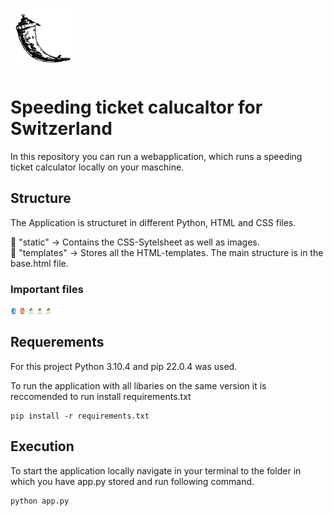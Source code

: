 <img src="static/icons/flask.svg" width="100" height="100"></img>

# Speeding ticket calucaltor for Switzerland
In this repository you can run a webapplication, which runs a speeding ticket calculator locally on your maschine.

## Structure
The Application is structuret in different Python, HTML and CSS files.

:file_folder: "static" -> Contains the CSS-Sytelsheet as well as images.<br />
:file_folder: "templates" -> Stores all the HTML-templates. The main structure is in the base.html file.<br />

### Important files

<img src="static/icons/css.svg" alt="Icon CSS" width="10" height="10">
<img src="static/icons/html.svg" alt="Icon HTML" width="10" height="10">
<img src="static/icons/python.svg" alt="Icon Python" width="10" height="10">
<img src="static/icons/python.svg" alt="Icon Python" width="10" height="10">
<img src="static/icons/python.svg" alt="Icon Python" width="10" height="10">



## Requerements
For this project Python 3.10.4 and pip 22.0.4 was used.

To run the application with all libaries on the same version it is reccomended to run install requirements.txt

```
pip install -r requirements.txt
```

## Execution
To start the application locally navigate in your terminal to the folder in which you have app.py stored and run following command.

``` 
python app.py
``` 
